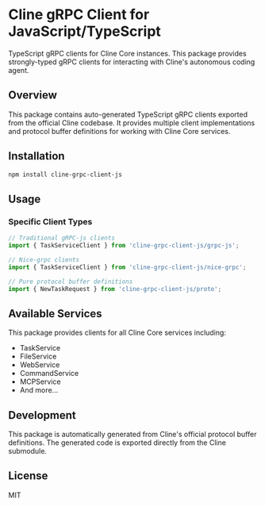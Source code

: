 # Cline gRPC Client for JavaScript/TypeScript

TypeScript gRPC clients for Cline Core instances. This package provides strongly-typed gRPC clients for interacting with Cline's autonomous coding agent.

## Overview

This package contains auto-generated TypeScript gRPC clients exported from the official Cline codebase. It provides multiple client implementations and protocol buffer definitions for working with Cline Core services.

## Installation

```bash
npm install cline-grpc-client-js
```

## Usage


### Specific Client Types
```typescript
// Traditional gRPC-js clients
import { TaskServiceClient } from 'cline-grpc-client-js/grpc-js';

// Nice-grpc clients
import { TaskServiceClient } from 'cline-grpc-client-js/nice-grpc';

// Pure protocol buffer definitions
import { NewTaskRequest } from 'cline-grpc-client-js/proto';
```

## Available Services

This package provides clients for all Cline Core services including:
- TaskService
- FileService  
- WebService
- CommandService
- MCPService
- And more...

## Development

This package is automatically generated from Cline's official protocol buffer definitions. The generated code is exported directly from the Cline submodule.

## License

MIT
